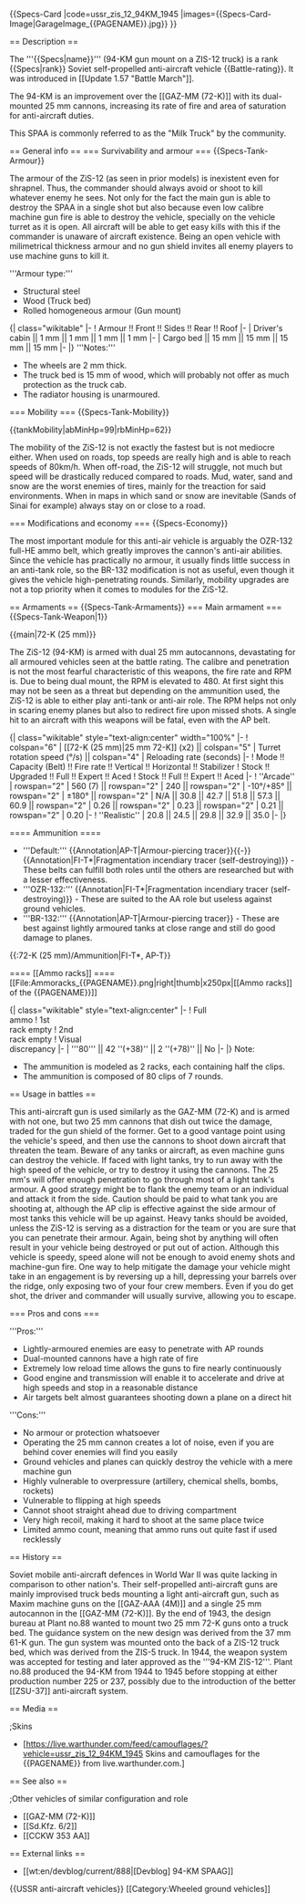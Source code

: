 {{Specs-Card
|code=ussr_zis_12_94KM_1945
|images={{Specs-Card-Image|GarageImage_{{PAGENAME}}.jpg}}
}}

== Description ==
<!-- ''In the description, the first part should be about the history of the creation and combat usage of the vehicle, as well as its key features. In the second part, tell the reader about the ground vehicle in the game. Insert a screenshot of the vehicle, so that if the novice player does not remember the vehicle by name, he will immediately understand what kind of vehicle the article is talking about.'' -->
The '''{{Specs|name}}''' (94-KM gun mount on a ZIS-12 truck) is a rank {{Specs|rank}} Soviet self-propelled anti-aircraft vehicle {{Battle-rating}}. It was introduced in [[Update 1.57 "Battle March"]].

The 94-KM is an improvement over the [[GAZ-MM (72-K)]] with its dual-mounted 25 mm cannons, increasing its rate of fire and area of saturation for anti-aircraft duties.

This SPAA is commonly referred to as the "Milk Truck" by the community.

== General info ==
=== Survivability and armour ===
{{Specs-Tank-Armour}}
<!-- ''Describe armour protection. Note the most well protected and key weak areas. Appreciate the layout of modules as well as the number and location of crew members. Is the level of armour protection sufficient, is the placement of modules helpful for survival in combat? If necessary use a visual template to indicate the most secure and weak zones of the armour.'' -->
The armour of the ZiS-12 (as seen in prior models) is inexistent even for shrapnel. Thus, the commander should always avoid or shoot to kill whatever enemy he sees. Not only for the fact the main gun is able to destroy the SPAA in a single shot but also because even low calibre machine gun fire is able to destroy the vehicle, specially on the vehicle turret as it is open. All aircraft will be able to get easy kills with this if the commander is unaware of aircraft existence. Being an open vehicle with milimetrical thickness armour and no gun shield invites all enemy players to use machine guns to kill it.

'''Armour type:'''

* Structural steel
* Wood (Truck bed)
* Rolled homogeneous armour (Gun mount)

{| class="wikitable"
|-
! Armour !! Front !! Sides !! Rear !! Roof
|-
| Driver's cabin || 1 mm || 1 mm || 1 mm || 1 mm
|-
| Cargo bed || 15 mm || 15 mm || 15 mm || 15 mm
|-
|}
'''Notes:'''

* The wheels are 2 mm thick.
* The truck bed is 15 mm of wood, which will probably not offer as much protection as the truck cab.
* The radiator housing is unarmoured.

=== Mobility ===
{{Specs-Tank-Mobility}}
<!-- ''Write about the mobility of the ground vehicle. Estimate the specific power and manoeuvrability, as well as the maximum speed forwards and backwards.'' -->

{{tankMobility|abMinHp=99|rbMinHp=62}}

The mobility of the ZiS-12 is not exactly the fastest but is not mediocre either. When used on roads, top speeds are really high and is able to reach speeds of 80km/h. When off-road, the ZiS-12 will struggle, not much but speed will be drastically reduced compared to roads. Mud, water, sand and snow are the worst enemies of tires, mainly for the treaction for said environments. When in maps in which sand or snow are inevitable (Sands of Sinai for example) always stay on or close to a road.

=== Modifications and economy ===
{{Specs-Economy}}

The most important module for this anti-air vehicle is arguably the OZR-132 full-HE ammo belt, which greatly improves the cannon's anti-air abilities. Since the vehicle has practically no armour, it usually finds little success in an anti-tank role, so the BR-132 modification is not as useful, even though it gives the vehicle high-penetrating rounds. Similarly, mobility upgrades are not a top priority when it comes to modules for the ZiS-12.

== Armaments ==
{{Specs-Tank-Armaments}}
=== Main armament ===
{{Specs-Tank-Weapon|1}}
<!-- ''Give the reader information about the characteristics of the main gun. Assess its effectiveness in a battle based on the reloading speed, ballistics and the power of shells. Do not forget about the flexibility of the fire, that is how quickly the cannon can be aimed at the target, open fire on it and aim at another enemy. Add a link to the main article on the gun: <code><nowiki>{{main|Name of the weapon}}</nowiki></code>. Describe in general terms the ammunition available for the main gun. Give advice on how to use them and how to fill the ammunition storage.'' -->
{{main|72-K (25 mm)}}

The ZiS-12 (94-KM) is armed with dual 25 mm autocannons, devastating for all armoured vehicles seen at the battle rating. The calibre and penetration is not the most fearful characteristic of this weapons, the fire rate and RPM is. Due to being dual mount, the RPM is elevated to 480. At first sight this may not be seen as a threat but depending on the ammunition used, the ZiS-12 is able to either play anti-tank or anti-air role. The RPM helps not only in scaring enemy planes but also to redirect fire upon missed shots. A single hit to an aircraft with this weapons will be fatal, even with the AP belt.

{| class="wikitable" style="text-align:center" width="100%"
|-
! colspan="6" | [[72-K (25 mm)|25 mm 72-K]] (x2) || colspan="5" | Turret rotation speed (°/s) || colspan="4" | Reloading rate (seconds)
|-
! Mode !! Capacity (Belt) !! Fire rate !! Vertical !! Horizontal !! Stabilizer
! Stock !! Upgraded !! Full !! Expert !! Aced
! Stock !! Full !! Expert !! Aced
|-
! ''Arcade''
| rowspan="2" | 560 (7) || rowspan="2" | 240 || rowspan="2" | -10°/+85° || rowspan="2" | ±180° || rowspan="2" | N/A || 30.8 || 42.7 || 51.8 || 57.3 || 60.9 || rowspan="2" | 0.26 || rowspan="2" | 0.23 || rowspan="2" | 0.21 || rowspan="2" | 0.20
|-
! ''Realistic''
| 20.8 || 24.5 || 29.8 || 32.9 || 35.0
|-
|}

==== Ammunition ====

* '''Default:''' {{Annotation|AP-T|Armour-piercing tracer}}{{-}}{{Annotation|FI-T*|Fragmentation incendiary tracer (self-destroying)}} - These belts can fulfill both roles until the others are researched but with a lesser effectiveness.
* '''OZR-132:''' {{Annotation|FI-T*|Fragmentation incendiary tracer (self-destroying)}} - These are suited to the AA role but useless against ground vehicles.
* '''BR-132:''' {{Annotation|AP-T|Armour-piercing tracer}} - These are best against lightly armoured tanks at close range and still do good damage to planes.

{{:72-K (25 mm)/Ammunition|FI-T*, AP-T}}

==== [[Ammo racks]] ====
[[File:Ammoracks_{{PAGENAME}}.png|right|thumb|x250px|[[Ammo racks]] of the {{PAGENAME}}]]
<!-- '''Last updated: 2.9.0.33''' -->
{| class="wikitable" style="text-align:center"
|-
! Full<br>ammo
! 1st<br>rack empty
! 2nd<br>rack empty
! Visual<br>discrepancy
|-
| '''80''' || 42&nbsp;''(+38)'' || 2&nbsp;''(+78)'' || No
|-
|}
Note:

* The ammunition is modeled as 2 racks, each containing half the clips.
* The ammunition is composed of 80 clips of 7 rounds.

== Usage in battles ==
<!-- ''Describe the tactics of playing in the vehicle, the features of using vehicles in the team and advice on tactics. Refrain from creating a "guide" - do not impose a single point of view but instead give the reader food for thought. Describe the most dangerous enemies and give recommendations on fighting them. If necessary, note the specifics of the game in different modes (AB, RB, SB).'' -->
This anti-aircraft gun is used similarly as the GAZ-MM (72-K) and is armed with not one, but two 25 mm cannons that dish out twice the damage, traded for the gun shield of the former. Get to a good vantage point using the vehicle's speed, and then use the cannons to shoot down aircraft that threaten the team. Beware of any tanks or aircraft, as even machine guns can destroy the vehicle. If faced with light tanks, try to run away with the high speed of the vehicle, or try to destroy it using the cannons. The 25 mm's will offer enough penetration to go through most of a light tank's armour. A good strategy might be to flank the enemy team or an individual and attack it from the side. Caution should be paid to what tank you are shooting at, although the AP clip is effective against the side armour of most tanks this vehicle will be up against. Heavy tanks should be avoided, unless the ZiS-12 is serving as a distraction for the team or you are sure that you can penetrate their armour. Again, being shot by anything will often result in your vehicle being destroyed or put out of action. Although this vehicle is speedy, speed alone will not be enough to avoid enemy shots and machine-gun fire. One way to help mitigate the damage your vehicle might take in an engagement is by reversing up a hill, depressing your barrels over the ridge, only exposing two of your four crew members. Even if you do get shot, the driver and commander will usually survive, allowing you to escape.

=== Pros and cons ===
<!-- ''Summarise and briefly evaluate the vehicle in terms of its characteristics and combat effectiveness. Mark its pros and cons in a bulleted list. Try not to use more than 6 points for each of the characteristics. Avoid using categorical definitions such as "bad", "good" and the like - use substitutions with softer forms such as "inadequate" and "effective".'' -->

'''Pros:'''

* Lightly-armoured enemies are easy to penetrate with AP rounds
* Dual-mounted cannons have a high rate of fire
* Extremely low reload time allows the guns to fire nearly continuously
* Good engine and transmission will enable it to accelerate and drive at high speeds and stop in a reasonable distance
* Air targets belt almost guarantees shooting down a plane on a direct hit

'''Cons:'''

* No armour or protection whatsoever
* Operating the 25 mm cannon creates a lot of noise, even if you are behind cover enemies will find you easily
* Ground vehicles and planes can quickly destroy the vehicle with a mere machine gun
* Highly vulnerable to overpressure (artillery, chemical shells, bombs, rockets)
* Vulnerable to flipping at high speeds
* Cannot shoot straight ahead due to driving compartment
* Very high recoil, making it hard to shoot at the same place twice
* Limited ammo count, meaning that ammo runs out quite fast if used recklessly

== History ==
<!-- ''Describe the history of the creation and combat usage of the vehicle in more detail than in the introduction. If the historical reference turns out to be too long, take it to a separate article, taking a link to the article about the vehicle and adding a block "/History" (example: <nowiki>https://wiki.warthunder.com/(Vehicle-name)/History</nowiki>) and add a link to it here using the <code>main</code> template. Be sure to reference text and sources by using <code><nowiki><ref></ref></nowiki></code>, as well as adding them at the end of the article with <code><nowiki><references /></nowiki></code>. This section may also include the vehicle's dev blog entry (if applicable) and the in-game encyclopedia description (under <code><nowiki>=== In-game description ===</nowiki></code>, also if applicable).'' -->
Soviet mobile anti-aircraft defences in World War II was quite lacking in comparison to other nation's. Their self-propelled anti-aircraft guns are mainly improvised truck beds mounting a light anti-aircraft gun, such as Maxim machine guns on the [[GAZ-AAA (4M)]] and a single 25 mm autocannon in the [[GAZ-MM (72-K)]]. By the end of 1943, the design bureau at Plant no.88 wanted to mount two 25 mm 72-K guns onto a truck bed. The guidance system on the new design was derived from the 37 mm 61-K gun. The gun system was mounted onto the back of a ZIS-12 truck bed, which was derived from the ZIS-5 truck. In 1944, the weapon system was accepted for testing and later approved as the '''94-KM ZIS-12'''. Plant no.88 produced the 94-KM from 1944 to 1945 before stopping at either production number 225 or 237, possibly due to the introduction of the better [[ZSU-37]] anti-aircraft system.

== Media ==
<!-- ''Excellent additions to the article would be video guides, screenshots from the game, and photos.'' -->

;Skins

* [https://live.warthunder.com/feed/camouflages/?vehicle=ussr_zis_12_94KM_1945 Skins and camouflages for the {{PAGENAME}} from live.warthunder.com.]

== See also ==
<!-- ''Links to the articles on the War Thunder Wiki that you think will be useful for the reader, for example:''
* ''reference to the series of the vehicles;''
* ''links to approximate analogues of other nations and research trees.'' -->

;Other vehicles of similar configuration and role

* [[GAZ-MM (72-K)]]
* [[Sd.Kfz. 6/2]]
* [[CCKW 353 AA]]

== External links ==
<!-- ''Paste links to sources and external resources, such as:''
* ''topic on the official game forum;''
* ''other literature.'' -->

* [[wt:en/devblog/current/888|[Devblog] 94-KM SPAAG]]

{{USSR anti-aircraft vehicles}}
[[Category:Wheeled ground vehicles]]
